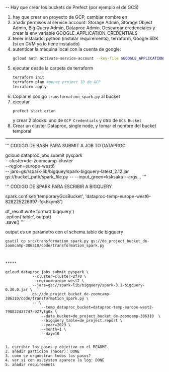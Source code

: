 -- Hay que crear los buckets de Prefect (por ejemplo el de GCS)

1) hay que crear un proyecto de GCP, cambiar nombre en 
2) añadir permisos al service account: Storage Admin, Storage Object Admin, Big Query Admin, Dataproc Admin. Descargar credenciales y crear la env variable GOOGLE_APPLICATION_CREDENTIALS
3) tener instalado: python (instalar requirements), terraform, Google SDK (si en GVM ya lo tiene instalado)
4) autenticar la máquina local con la cuenta de google: 
    ```bash
    gcloud auth activate-service-account --key-file $GOOGLE_APPLICATION_CREDENTIALS
    ```
5) ejecutar desde la carpeta de terraform
    ```bash
    terraform init
    terraform plan #poner project ID de GCP
    terraform apply
    ```
6) Copiar el código `transformation_spark.py` al bucket
7) ejecutar 
    ```bash
    prefect start orion
    ```
    y crear 2 blocks: uno de `GCP Credentials` y otro de `GCS Bucket`
8) Crear un cluster Dataproc, single node, y tomar el nombre del bucket temporal
     


----------
''' CODIGO DE BASH PARA SUBMIT A JOB TO DATAPROC

gcloud dataproc jobs submit pyspark \
    --cluster=de-zoomcamp-cluster \
    --region=europe-west6 \
    -- jars=gs//spark-lib/bigquey/spark-bigquery-latest_2.12.jar \
    gs://bucket_path/spark_file.py
    --
        --input_green=ksksaka
        --args...
'''

''' CODIGO DE SPARK PARA ESCRIBIR A BIGQUERY

spark.conf.set('temporaryGcsBucket', 'dataproc-temp-europe-west6-828225226997-fckhkym8')

df_result.write.format('bigquery') \
    .option('table', output) \
    .save()
'''

output es un parámetro con el schema.table de bigquery


```
gsutil cp src/transformation_spark.py gs://de_project_bucket_de-zoomcamp-386310/code/transformation_spark.py



*****

gcloud dataproc jobs submit pyspark \
            --cluster=cluster-2f70 \
            --region=europe-west2 \
            --jars=gs://spark-lib/bigquery/spark-3.1-bigquery-0.30.0.jar \
            gs://de_project_bucket_de-zoomcamp-386310/code/transformation_spark.py \
            -- \
                --temp_dataproc_bucket=dataproc-temp-europe-west2-798822437747-927ytg0x \
                --data_bucket=de_project_bucket_de-zoomcamp-386310  \
                --bigquery_table=de_project.report \
                --year=2023 \
                --month=1 \
                --day=16


1. escribir los pasos y objetivo en el README
2. añadir particion (hacer): DONE
3. como se orquestran todos los pasos? 
4. ver si con os.system aparece la log: DONE
5. añadir requirements 